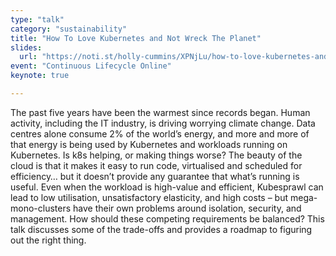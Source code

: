 ```yaml
---
type: "talk"
category: "sustainability"
title: "How To Love Kubernetes and Not Wreck The Planet"
slides:
  url: "https://noti.st/holly-cummins/XPNjLu/how-to-love-kubernetes-and-not-wreck-the-planet-keynote"
event: "Continuous Lifecycle Online"
keynote: true

---
```

The past five years have been the warmest since records began. Human activity, including the IT industry, is driving worrying climate change. Data centres alone consume 2% of the world’s energy, and more and more of that energy is being used by Kubernetes and workloads running on Kubernetes. Is k8s helping, or making things worse?
The beauty of the cloud is that it makes it easy to run code, virtualised and scheduled for efficiency… but it doesn’t provide any guarantee that what’s running is useful. Even when the workload is high-value and efficient, Kubesprawl can lead to low utilisation, unsatisfactory elasticity, and high costs – but mega-mono-clusters have their own problems around isolation, security, and management. How should these competing requirements be balanced? This talk discusses some of the trade-offs and provides a roadmap to figuring out the right thing.
